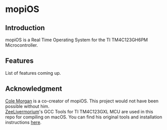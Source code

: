 # mopiOS

## Introduction
mopiOS is a Real Time Operating System for the TI TM4C123GH6PM Microcontroller.

## Features
List of features coming up.

## Acknowledgment
[Cole Morgan](https://github.com/coleamorgan) is a co-creator of mopiOS. This project would not have been possible without him.  
[ZeeLivermorium](https://github.com/ZeeLivermorium)'s GCC Tools for TI TM4C123GXL MCU are used in this repo for compiling on macOS. You can find his original tools and installation instructions [here](https://github.com/ZeeLivermorium/zEEware).
